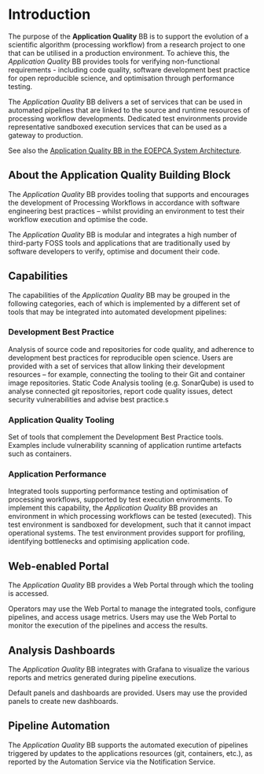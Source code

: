 # Introduction

The purpose of the **Application Quality** BB is to support the evolution of a scientific algorithm
(processing workflow) from a research project to one that can be utilised in a production
environment. To achieve this, the *Application Quality* BB provides tools for verifying non-functional
requirements - including code quality, software development best practice for open reproducible
science, and optimisation through performance testing.

The *Application Quality* BB delivers a set of services that can be used in automated pipelines that
are linked to the source and runtime resources of processing workflow developments. Dedicated test
environments provide representative sandboxed execution services that can be used as a gateway to
production.

See also the [Application Quality BB in the EOEPCA System Architecture](https://eoepca.readthedocs.io/projects/architecture/en/latest/reference-architecture/application-quality-BB/).

## About the Application Quality Building Block

The *Application Quality* BB provides tooling that supports and encourages the development of
Processing Workflows in accordance with software engineering best practices – whilst providing
an environment to test their workflow execution and optimise the code.

The *Application Quality* BB is modular and integrates a high number of third-party FOSS tools and
applications that are traditionally used by software developers to verify, optimise and document
their code.

## Capabilities

The capabilities of the *Application Quality* BB may be grouped in the following categories, each of
which is implemented by a different set of tools that may be integrated into automated development
pipelines:

### Development Best Practice

Analysis of source code and repositories for code quality, and adherence to development best
practices for reproducible open science.
Users are provided with a set of services that allow linking their development resources – for
example, connecting the tooling to their Git and container image repositories. Static Code Analysis
tooling (e.g. SonarQube) is used to analyse connected git repositories, report code quality issues,
detect security vulnerabilities and advise best practice.s

### Application Quality Tooling

Set of tools that complement the Development Best Practice tools. Examples include vulnerability
scanning of application runtime artefacts such as containers.

### Application Performance

Integrated tools supporting performance testing and optimisation of processing workflows, supported
by test execution environments.
To implement this capability, the *Application Quality* BB provides an environment in which processing
workflows can be tested (executed). This test environment is sandboxed for development, such that
it cannot impact operational systems.
The test environment provides support for profiling, identifying bottlenecks and optimising
application code.

## Web-enabled Portal

The *Application Quality* BB provides a Web Portal through which the tooling is accessed.

Operators may use the Web Portal to manage the integrated tools, configure pipelines, and access
usage metrics.
Users may use the Web Portal to monitor the execution of the pipelines and access the results.

## Analysis Dashboards

The *Application Quality* BB integrates with Grafana to visualize the various reports and metrics generated during pipeline executions.

Default panels and dashboards are provided. Users may use the provided panels to create new dashboards.

## Pipeline Automation

The *Application Quality* BB supports the automated execution of pipelines triggered by updates to
the applications resources (git, containers, etc.), as reported by the Automation Service via the
Notification Service.
